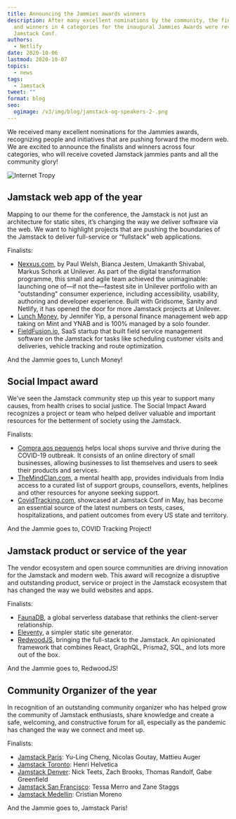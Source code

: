 ```yaml
---
title: Announcing the Jammies awards winners
description: After many excellent nominations by the community, the finalists
  and winners in 4 categories for the inaugural Jammies Awards were revealed at
  Jamstack Conf.
authors:
  - Netlify
date: 2020-10-06
lastmod: 2020-10-07
topics:
  - news
tags:
  - Jamstack
tweet: ""
format: blog
seo:
  ogimage: /v3/img/blog/jamstack-og-speakers-2-.png
---
```

We received many excellent nominations for the Jammies awards, recognizing people and initiatives that are pushing forward the modern web. We are excited to announce the finalists and winners across four categories, who will receive coveted Jamstack jammies pants and all the community glory!

![Internet Tropy](https://media.giphy.com/media/Yzeb22Wp5oXxC/giphy.gif)

## Jamstack web app of the year

Mapping to our theme for the conference, the Jamstack is not just an architecture for static sites, it’s changing the way we deliver software via the web. We want to highlight projects that are pushing the boundaries of the Jamstack to deliver full-service or “fullstack” web applications.

Finalists:

* [Nexxus.com](https://nexxus-website-us.netlify.app/us/en/), by Paul Welsh, Bianca Jestem, Umakanth Shivabal, Markus Schork at Unilever. As part of the digital transformation programme, this small and agile team achieved the unimaginable: launching one of—if not the—fastest site in Unilever portfolio with an "outstanding" consumer experience, including accessibility, usability, authoring and developer experience. Built with Gridsome, Sanity and Netlify, it has opened the door for more Jamstack projects at Unilever.
* [Lunch Money](https://lunchmoney.app), by Jennifer Yip, a personal finance management web app taking on Mint and YNAB and is 100% managed by a solo founder.
* [FieldFusion.io](https://fieldfusion.io/), SaaS startup that built field service management software on the Jamstack for tasks like scheduling customer visits and deliveries, vehicle tracking and route optimization.

And the Jammie goes to, Lunch Money!

## Social Impact award

We’ve seen the Jamstack community step up this year to support many causes, from health crises to social justice. The Social Impact Award recognizes a project or team who helped deliver valuable and important resources for the betterment of society using the Jamstack.

Finalists:

* [Compra aos pequenos](https://compraaospequenos.pt/) helps local shops survive and thrive during the COVID-19 outbreak. It consists of an online directory of small businesses, allowing businesses to list themselves and users to seek their products and services.
* [TheMindClan.com](https://themindclan.com/), a mental health app, provides individuals from India access to a curated list of support groups, counsellors, events, helplines and other resources for anyone seeking support. 
* [CovidTracking.com](https://covidtracking.com/), showcased at Jamstack Conf in May, has become an essential source of the latest numbers on tests, cases, hospitalizations, and patient outcomes from every US state and territory.

And the Jammie goes to, COVID Tracking Project!

## Jamstack product or service of the year

The vendor ecosystem and open source communities are driving innovation for the Jamstack and modern web. This award will recognize a disruptive and outstanding product, service or project in the Jamstack ecosystem that has changed the way we build websites and apps.

Finalists:

* [FaunaDB](https://fauna.com/), a global serverless database that rethinks the client-server relationship.
* [Eleventy](https://www.11ty.dev/docs/), a simpler static site generator.
* [RedwoodJS](https://redwoodjs.com/), bringing the full-stack to the Jamstack. An opinionated framework that combines React, GraphQL, Prisma2, SQL, and lots more out of the box.

And the Jammie goes to, RedwoodJS!

## Community Organizer of the year

In recognition of an outstanding community organizer who has helped grow the community of Jamstack enthusiasts, share knowledge and create a safe, welcoming, and constructive forum for all, especially as the pandemic has changed the way we connect and meet up.

Finalists:

* [Jamstack Paris](https://jamstack.paris/): Yu-Ling Cheng, Nicolas Goutay, Mattieu Auger
* [Jamstack Toronto](https://www.meetup.com/JAMstack-Toronto/): Henri Helvetica
* [Jamstack Denver](https://jamstackdenver.org/): Nick Teets, Zach Brooks, Thomas Randolf, Gabe Greenfield
* [Jamstack San Francisco](https://www.meetup.com/Jamstack-sf/): Tessa Merro and Zane Staggs
* [Jamstack Medellin](https://www.meetup.com/JAMstack-Medellin/events/): Cristian Moreno

And the Jammie goes to, Jamstack Paris!
